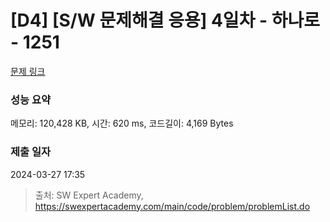 # [D4] [S/W 문제해결 응용] 4일차 - 하나로 - 1251 

[문제 링크](https://swexpertacademy.com/main/code/problem/problemDetail.do?contestProbId=AV15StKqAQkCFAYD) 

### 성능 요약

메모리: 120,428 KB, 시간: 620 ms, 코드길이: 4,169 Bytes

### 제출 일자

2024-03-27 17:35



> 출처: SW Expert Academy, https://swexpertacademy.com/main/code/problem/problemList.do